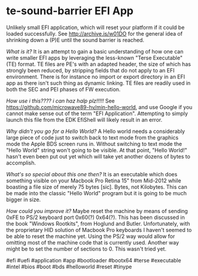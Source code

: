 # te-sound-barrier EFI App
Unlikely small EFI application, which will reset your platform if it could be loaded successfully.
See http://archive.is/w01DO for the general idea of shrinking down a (P)E until the sound barrier is reached.

_What is it?_ It is an attempt to gain a basic understanding of how one can write smaller EFI apps by leveraging the less-known "Terse Executable" (TE) format.
TE files are PE's with an adapted header, the size of which has strongly been reduced, by stripping fields that do not apply to an EFI environment. There is for instance no import or export directory in an EFI app as there isn't such thing as dynamic linking. TE files are readily used in both the SEC and PEI phases of FW execution.

_How use i this???? i can haz halp plz!!!!!_ See https://github.com/microwave89-hv/min-hello-world, and use Google if you cannot make sense out of the term "EFI Application". Attempting to simply launch this file from the EDK EfiShell will likely result in an error.

_Why didn't you go for a Hello World?_ A Hello world needs a considerably large piece of code just to switch back to text mode from the graphics mode the Apple BDS screen runs in. Without switching to text mode the "Hello World" string won't going to be visible. At that point, "Hello World!" hasn't even been put out yet which will take yet another dozens of bytes to accomplish.

_What's so special about this one then?_ It is an executable which does something visible on your Macbook Pro Retina 15" from Mid-2012 while boasting a file size of merely 75 bytes [sic]. Bytes, not Kilobytes. This can be made into the classic "Hello World" program but it is going to be much bigger in size.

_How could you improve it?_ Maybe reset the machine by means of sending 0xFE to PS/2 keyboard port 0x60(?) 0x64(?). This has been discussed in the book "Windows Rootkits", from Hoglund and Butler. Unfortunately, with the proprietary HID solution of Macbook Pro keyboards I haven't seemed to be able to reset the machine yet. Using the PS/2 way would allow for omitting most of the machine code that is currently used. Another way might be to set the number of sections to 0. This wasn't tried yet. 

#efi #uefi #application #app #bootloader #bootx64 #terse #executable #intel #bios #boot #bds #helloworld #reset #tinype
